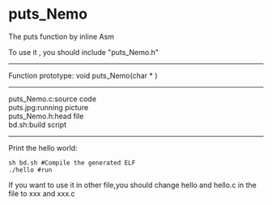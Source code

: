 # puts_Nemo
The puts function by inline Asm
 
To use it , you should include "puts_Nemo.h"

---
Function prototype:
void puts_Nemo(char * )

---
puts_Nemo.c:source code  
puts.jpg:running picture  
puts_Nemo.h:head file  
bd.sh:build script  

---
Print the hello world:
```
sh bd.sh #Compile the generated ELF
./hello #run
```
If you want to use it in other file,you should change hello and hello.c in the file to xxx and xxx.c


